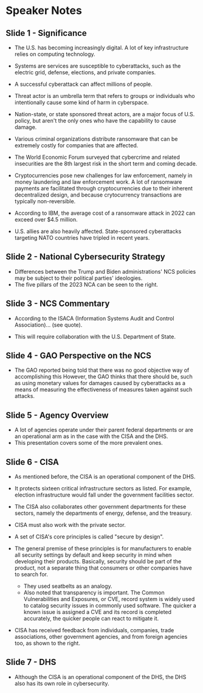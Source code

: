 # Speaker Notes

## Slide 1 - Significance

- The U.S. has becoming increasingly digital.
A lot of key infrastructure relies on computing technology.
- Systems are services are susceptible to cyberattacks, such as the electric grid, defense, elections, and private companies.
- A successful cyberattack can affect millions of people.

- Threat actor is an umbrella term that refers to groups or individuals who intentionally cause some kind of harm in cyberspace.
- Nation-state, or state sponsored threat actors, are a major focus of U.S. policy, but aren't the only ones who have the capability to cause damage.
- Various criminal organizations distribute ransomware that can be extremely costly for companies that are affected.

- The World Economic Forum surveyed that cybercrime and related insecurities are the 8th largest risk in the short term and coming decade.
- Cryptocurrencies pose new challenges for law enforcement, namely in money laundering and law enforcement work. A lot of ransomware payments are facilitated through cryptocurrencies due to their inherent decentralized design, and because crytocurrency transactions are typically non-reversible.
- According to IBM, the average cost of a ransomware attack in 2022 can exceed over $4.5 million.
- U.S. allies are also heavily affected. State-sponsored cyberattacks targeting NATO countries have tripled in recent years.

## Slide 2 - National Cybersecurity Strategy

- Differences between the Trump and Biden administrations' NCS policies may be subject to their political parties' ideologies.
- The five pillars of the 2023 NCA can be seen to the right.

## Slide 3 - NCS Commentary

- According to the ISACA (Information Systems Audit and Control Association)... (see quote).

- This will require collaboration with the U.S. Department of State.

## Slide 4 - GAO Perspective on the NCS

- The GAO reported being told that there was no good objective way of accomplishing this However, the GAO thinks that there should be, such as using monetary values for damages caused by cyberattacks as a means of measuring the effectiveness of measures taken against such attacks.

## Slide 5 - Agency Overview

- A lot of agencies operate under their parent federal departments or are an operational arm as in the case with the CISA and the DHS.
- This presentation covers some of the more prevalent ones.

## Slide 6 - CISA

- As mentioned before, the CISA is an operational component of the DHS.
- It protects sixteen critical infrastructure sectors as listed. For example, election infrastructure would fall under the government facilities sector.
- The CISA also collaborates other government departments for these sectors, namely the departments of energy, defense, and the treasury.
- CISA must also work with the private sector.

- A set of CISA's core principles is called "secure by design".
- The general premise of these principles is for manufacturers to enable all security settings by default and keep security in mind when developing their products. Basically, security should be part of the product, not a separate thing that consumers or other companies have to search for.
    - They used seatbelts as an analogy.
    - Also noted that transparency is important. The Common Vulnerabilities and Exposures, or CVE, record system is widely used to catalog security issues in commonly used software. The quicker a known issue is assigned a CVE and its record is completed accurately, the quicker people can react to mitigate it.
- CISA has received feedback from individuals, companies, trade associations, other government agencies, and from foreign agencies too, as shown to the right.

## Slide 7 - DHS

- Although the CISA is an operational component of the DHS, the DHS also has its own role in cybersecurity.
